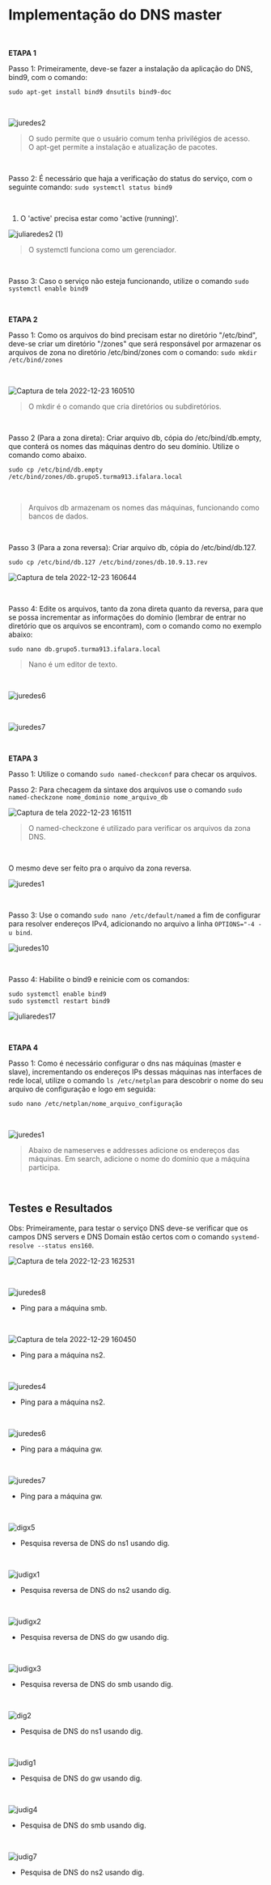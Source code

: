 
# Implementação do DNS master

&nbsp;

**ETAPA 1**

Passo 1: Primeiramente, deve-se fazer a instalação da aplicação do DNS, bind9, com o comando:  

```sudo apt-get install bind9 dnsutils bind9-doc```

&nbsp;

![juredes2](https://user-images.githubusercontent.com/103438145/209967946-ead1a71f-b062-481b-9033-e07ce3e0b04a.png)
> O sudo permite que o usuário comum tenha privilégios de acesso.  
> O apt-get permite a instalação e atualização de pacotes.

&nbsp;

Passo 2: É necessário que haja a verificação do status do serviço, com o seguinte comando:
```sudo systemctl status bind9```

&nbsp;


1. O 'active' precisa estar como 'active (running)'.

![juliaredes2 (1)](https://user-images.githubusercontent.com/103438145/209394841-2e9df730-12ec-4f26-9a54-4445b33786f7.png)
> O systemctl funciona como um gerenciador.

&nbsp;

 Passo 3: Caso o serviço não esteja funcionando, utilize o comando ```sudo systemctl enable bind9```

&nbsp;
  
**ETAPA 2**

Passo 1: Como os arquivos do bind precisam estar no diretório "/etc/bind", deve-se criar um diretório "/zones" que será responsável por armazenar os arquivos de zona no diretório /etc/bind/zones com o comando:
```sudo mkdir /etc/bind/zones```

&nbsp;

![Captura de tela 2022-12-23 160510](https://user-images.githubusercontent.com/103438145/209395339-bd56fc0b-a306-491e-a76a-ef1873197aba.png)
> O mkdir é o comando que cria diretórios ou subdiretórios.

&nbsp;

Passo 2 (Para a zona direta): Criar arquivo db, cópia do /etc/bind/db.empty, que conterá os nomes das máquinas dentro do seu domínio. Utilize o comando como abaixo.  

```sudo cp /etc/bind/db.empty /etc/bind/zones/db.grupo5.turma913.ifalara.local```

&nbsp;


> Arquivos db armazenam os nomes das máquinas, funcionando como bancos de dados.

&nbsp;

Passo 3 (Para a zona reversa): Criar arquivo db, cópia do /etc/bind/db.127.  

```sudo cp /etc/bind/db.127 /etc/bind/zones/db.10.9.13.rev```

![Captura de tela 2022-12-23 160644](https://user-images.githubusercontent.com/103438145/209395467-9b284760-b083-4717-9731-1098111212d8.png)

&nbsp;

Passo 4: Edite os arquivos, tanto da zona direta quanto da reversa, para que se possa incrementar as informações do domínio (lembrar de entrar no diretório que os arquivos se encontram), com o comando como no exemplo abaixo:  

```sudo nano db.grupo5.turma913.ifalara.local ```
> Nano é um editor de texto.

&nbsp;

![juredes6](https://user-images.githubusercontent.com/103438145/209967958-b6b4e9d6-3195-415c-b7b9-62a9de38fb47.png)

&nbsp;

![juredes7](https://user-images.githubusercontent.com/103438145/209967966-c4c54ae4-03b2-4c04-b497-2b995825f4ed.png)

&nbsp;

**ETAPA 3**

Passo 1: Utilize o comando ```sudo named-checkconf``` para checar os arquivos.  

Passo 2: Para checagem da sintaxe dos arquivos use o comando ```sudo named-checkzone nome_dominio nome_arquivo_db```

![Captura de tela 2022-12-23 161511](https://user-images.githubusercontent.com/103438145/209396272-c204be48-eb29-4fb4-9998-45749d50bebd.png)
> O named-checkzone é utilizado para verificar os arquivos da zona DNS.

&nbsp;

O mesmo deve ser feito pra o arquivo da zona reversa.

![juredes1](https://user-images.githubusercontent.com/103438145/209967379-07714a93-f52b-4704-855d-d1814def3eea.png)

&nbsp;

Passo 3: Use o comando ```sudo nano /etc/default/named``` a fim de configurar para resolver endereços IPv4, adicionando no arquivo a linha ```OPTIONS="-4 -u bind```.

![juredes10](https://user-images.githubusercontent.com/103438145/209967975-997c3f41-2189-4f43-bb0e-6b7c05065508.png)

&nbsp;

Passo 4: Habilite o bind9 e reinicie com os comandos:

```sudo systemctl enable bind9```   
```sudo systemctl restart bind9```

![juliaredes17](https://user-images.githubusercontent.com/103438145/209396788-077ce470-85ab-4871-9747-dd9bef6b68f9.png)

&nbsp;

**ETAPA 4**

Passo 1: Como é necessário configurar o dns nas máquinas (master e slave), incrementando os endereços IPs dessas máquinas nas interfaces de rede local, utilize o comando ```ls /etc/netplan``` para descobrir o nome do seu arquivo de configuração e logo em seguida:  

```sudo nano /etc/netplan/nome_arquivo_configuração```

&nbsp;

![juredes1](https://user-images.githubusercontent.com/103438145/209853734-8a390946-d33e-4d20-84bc-20a5dcf58b40.png)
> Abaixo de nameserves e addresses adicione os endereços das máquinas.
> Em search, adicione o nome do domínio que a máquina participa.

&nbsp;

## Testes e Resultados 

Obs: Primeiramente, para testar o serviço DNS deve-se verificar que os campos DNS servers e DNS Domain estão certos com o comando ```systemd-resolve --status ens160```. 

![Captura de tela 2022-12-23 162531](https://user-images.githubusercontent.com/103438145/209397123-df746f16-faeb-4cec-8e52-5fd23dfb4c17.png)

&nbsp;

![juredes8](https://user-images.githubusercontent.com/103438145/209854428-55209750-3ae1-4835-86b8-d116b5ef68ce.png)
- Ping para a máquina smb.

&nbsp;

![Captura de tela 2022-12-29 160450](https://user-images.githubusercontent.com/103438145/209997708-a1b5e4be-8bd7-4851-80c8-ff1191d7b97e.png)
- Ping para a máquina ns2.

&nbsp;

![juredes4](https://user-images.githubusercontent.com/103438145/209854433-90f35f5b-e2d9-40bf-ab89-28915d3d3286.png)
- Ping para a máquina ns2.

&nbsp;

![juredes6](https://user-images.githubusercontent.com/103438145/209854436-ff4153c2-066d-4839-97fa-8f3c736a6f3e.png)
- Ping para a máquina gw.

&nbsp;

![juredes7](https://user-images.githubusercontent.com/103438145/209854438-63fe4725-dccf-469c-bf25-4ca83c2b6262.png)
- Ping para a máquina gw.

&nbsp;

![digx5](https://user-images.githubusercontent.com/103438145/209996341-fa716598-c675-4b92-9da0-9be4f5771b68.png)
- Pesquisa reversa de DNS do ns1 usando dig.

&nbsp;

![judigx1](https://user-images.githubusercontent.com/103438145/209996387-874d4e8e-8de6-4a2a-961b-83f52631e69f.png)
- Pesquisa reversa de DNS do ns2 usando dig.

&nbsp;

![judigx2](https://user-images.githubusercontent.com/103438145/209996389-193733d9-ca1b-4fe8-860b-560f1a2dd06d.png)
- Pesquisa reversa de DNS do gw usando dig.

&nbsp;

![judigx3](https://user-images.githubusercontent.com/103438145/209996390-5d143164-3dc1-40b2-b268-7060bebc8d40.png)
- Pesquisa reversa de DNS do smb usando dig.

&nbsp;

![dig2](https://user-images.githubusercontent.com/103438145/209996381-f9fad5db-c5b9-4c2e-9bb5-4c1cda665f15.png)
- Pesquisa de DNS do ns1 usando dig.

&nbsp;

![judig1](https://user-images.githubusercontent.com/103438145/209996382-ac6d8d0c-a046-4d73-90a7-ad51b70a3806.png)
- Pesquisa de DNS do gw usando dig.

&nbsp;

![judig4](https://user-images.githubusercontent.com/103438145/209996383-b6df4941-7cf7-4f57-b1aa-ceabd7fdf122.png)
- Pesquisa de DNS do smb usando dig.

&nbsp;

![judig7](https://user-images.githubusercontent.com/103438145/209996385-34325128-99f1-4b75-82b9-6794387ed55a.png)
- Pesquisa de DNS do ns2 usando dig.
